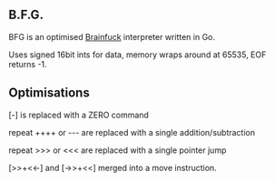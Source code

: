 ## B.F.G.
BFG is an optimised [Brainfuck](https://esolangs.org/wiki/Brainfuck) interpreter written in Go.

Uses signed 16bit ints for data, memory wraps around at 65535, EOF returns -1.

## Optimisations

[-] is replaced with a ZERO command

repeat ++++ or --- are replaced with a single addition/subtraction

repeat >>> or <<< are replaced with a single pointer jump

[>>+<<-] and [->>+<<] merged into a move instruction.
